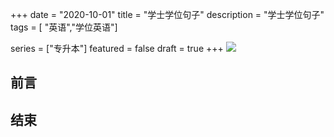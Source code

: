 +++
date = "2020-10-01"
title = "学士学位句子"
description = "学士学位句子"
tags = [ "英语","学位英语"]
       
series = ["专升本"]
featured = false
draft = true 
+++
![](https://gitee.com/lalalaxiaowifi/pictures/raw/master/image/%E6%97%A5%E5%B8%B8%E6%90%AC%E7%A0%96%E5%A4%B4.png)

## 前言



## 结束



